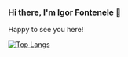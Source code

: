 ### Hi there, I'm Igor Fontenele 👋

Happy to see you here!

[![Top Langs](https://github-readme-stats.vercel.app/api/top-langs/?username=igorfontenele&layout=compact&theme=gruvbox&count_private=true)](https://github.com/igorfontenele/github-readme-stats)

<!--
**igorfontenele/igorfontenele** is a ✨ _special_ ✨ repository because its `README.md` (this file) appears on your GitHub profile.

Here are some ideas to get you started:

- 🔭 I’m currently working on ...
- 🌱 I’m currently learning ...
- 👯 I’m looking to collaborate on ...
- 🤔 I’m looking for help with ...
- 💬 Ask me about ...
- 📫 How to reach me: ...
- 😄 Pronouns: ...
- ⚡ Fun fact: ...
-->

